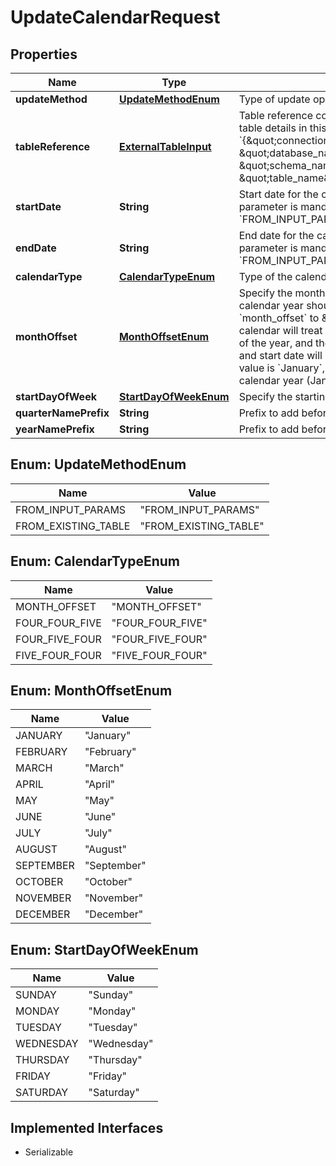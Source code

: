 

# UpdateCalendarRequest


## Properties

| Name | Type | Description | Notes |
|------------ | ------------- | ------------- | -------------|
|**updateMethod** | [**UpdateMethodEnum**](#UpdateMethodEnum) | Type of update operation. |  [optional] |
|**tableReference** | [**ExternalTableInput**](ExternalTableInput.md) | Table reference containing connection identifier and table details in this format: &#x60;{\&quot;connection_identifier\&quot;:\&quot;conn1\&quot;, \&quot;database_name\&quot;:\&quot;db1\&quot;, \&quot;schema_name\&quot;:\&quot;sc1\&quot;, \&quot;table_name\&quot;:\&quot;tb1\&quot;}&#x60;. |  |
|**startDate** | **String** | Start date for the calendar in &#x60;MM/dd/yyyy&#x60; format. This parameter is mandatory if &#x60;update_method&#x60; is set as &#x60;FROM_INPUT_PARAMS&#x60;. |  [optional] |
|**endDate** | **String** | End date for the calendar in &#x60;MM/dd/yyyy&#x60; format. This parameter is mandatory if &#x60;update_method&#x60; is set as &#x60;FROM_INPUT_PARAMS&#x60;. |  [optional] |
|**calendarType** | [**CalendarTypeEnum**](#CalendarTypeEnum) | Type of the calendar. |  [optional] |
|**monthOffset** | [**MonthOffsetEnum**](#MonthOffsetEnum) | Specify the month in which the fiscal or custom calendar year should start. For example, if you set &#x60;month_offset&#x60; to \&quot;April\&quot;, the custom calendar will treat \&quot;April\&quot; as the first month of the year, and the related attributes such as quarters and start date will be based on this offset. The default value is &#x60;January&#x60;, which represents the standard calendar year (January to December). |  [optional] |
|**startDayOfWeek** | [**StartDayOfWeekEnum**](#StartDayOfWeekEnum) | Specify the starting day of the week |  [optional] |
|**quarterNamePrefix** | **String** | Prefix to add before the quarter. |  [optional] |
|**yearNamePrefix** | **String** | Prefix to add before the year. |  [optional] |



## Enum: UpdateMethodEnum

| Name | Value |
|---- | -----|
| FROM_INPUT_PARAMS | &quot;FROM_INPUT_PARAMS&quot; |
| FROM_EXISTING_TABLE | &quot;FROM_EXISTING_TABLE&quot; |



## Enum: CalendarTypeEnum

| Name | Value |
|---- | -----|
| MONTH_OFFSET | &quot;MONTH_OFFSET&quot; |
| FOUR_FOUR_FIVE | &quot;FOUR_FOUR_FIVE&quot; |
| FOUR_FIVE_FOUR | &quot;FOUR_FIVE_FOUR&quot; |
| FIVE_FOUR_FOUR | &quot;FIVE_FOUR_FOUR&quot; |



## Enum: MonthOffsetEnum

| Name | Value |
|---- | -----|
| JANUARY | &quot;January&quot; |
| FEBRUARY | &quot;February&quot; |
| MARCH | &quot;March&quot; |
| APRIL | &quot;April&quot; |
| MAY | &quot;May&quot; |
| JUNE | &quot;June&quot; |
| JULY | &quot;July&quot; |
| AUGUST | &quot;August&quot; |
| SEPTEMBER | &quot;September&quot; |
| OCTOBER | &quot;October&quot; |
| NOVEMBER | &quot;November&quot; |
| DECEMBER | &quot;December&quot; |



## Enum: StartDayOfWeekEnum

| Name | Value |
|---- | -----|
| SUNDAY | &quot;Sunday&quot; |
| MONDAY | &quot;Monday&quot; |
| TUESDAY | &quot;Tuesday&quot; |
| WEDNESDAY | &quot;Wednesday&quot; |
| THURSDAY | &quot;Thursday&quot; |
| FRIDAY | &quot;Friday&quot; |
| SATURDAY | &quot;Saturday&quot; |


## Implemented Interfaces

* Serializable


